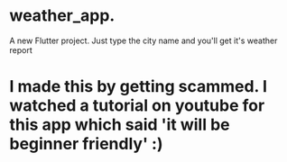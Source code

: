 # weather_app. 

A new Flutter project. Just type the city name and you'll get it's weather report

# I made this by getting scammed. I watched a tutorial on youtube for this app which said 'it will be beginner friendly' :)
